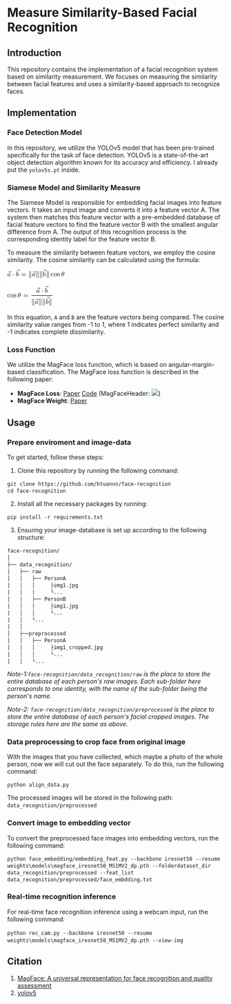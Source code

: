 # Measure Similarity-Based Facial Recognition


## Introduction
This repository contains the implementation of a facial recognition system based on similarity measurement. We focuses on measuring the similarity between facial features and uses a similarity-based approach to recognize faces.

## Implementation

### Face Detection Model
In this repository, we utilize the YOLOv5 model that has been pre-trained specifically for the task of face detection. YOLOv5 is a state-of-the-art object detection algorithm known for its accuracy and efficiency. I already put the `yolov5s.pt` inside.

### Siamese Model and Similarity Measure
The Siamese Model is responsible for embedding facial images into feature vectors. It takes an input image and converts it into a feature vector A. The system then matches this feature vector with a pre-embedded database of facial feature vectors to find the feature vector B with the smallest angular difference from A. The output of this recognition process is the corresponding identity label for the feature vector B.

To measure the similarity between feature vectors, we employ the cosine similarity. The cosine similarity can be calculated using the formula:

![Cosine similarity](https://raw.githubusercontent.com/sagarmk/Cosine-similarity-from-scratch-on-webpages/master/images/cos.png)

In this equation, `A` and `B` are the feature vectors being compared. The cosine similarity value ranges from -1 to 1, where 1 indicates perfect similarity and -1 indicates complete dissimilarity.

### Loss Function
We utilize the MagFace loss function, which is based on angular-margin-based classification. The MagFace loss function is described in the following paper: 

+ **MagFace Loss**: [Paper](https://arxiv.org/abs/2103.06627) [Code](https://github.com/IrvingMeng/MagFace) (MagFaceHeader: <img src="https://render.githubusercontent.com/render/math?math=\cos(\theta %2B f_m(x))">)
+ **MagFace Weight**: [Paper](https://drive.google.com/file/d/1dMkq1OZPtF7Abss-o8BuEG5LRWXXBiHk/view?usp=sharing)
## Usage
### Prepare enviroment and image-data 
To get started, follow these steps:

1. Clone this repository by running the following command:
```
git clone https://github.com/htuannn/face-recognition
cd face-recognition
```

2. Install all the necessary packages by running:
```
pip install -r requirements.txt
```

3. Ensuring your image-database is set up according to the following structure:

```
face-recognition/
│
├── data_recognition/
│   ├── raw
│   │   ├── PersonA
|   │   │     ├img1.jpg 
|   │   │     └...
│   │   ├── PersonB
|   │   │     ├img1.jpg  
|   │   │     └...
|   │   └...     
|   │ 
│   ├──preprocessed
│   │   ├── PersonA
|   │   │     ├img1_cropped.jpg
|   │   │     └...
|   │   └...    
```

_Note-1:`face-recognition/data_recognition/raw` is the place to store the entire database of each person's raw images. Each sub-folder here corresponds to one identity, with the name of the sub-folder being the person's name._

_Note-2: `face-recognition/data_recognition/preprocessed` is the place to store the entire database of each person's facial cropped images. The storage rules here are the same as above._

### Data preprocessing to crop face from original image
With the images that you have collected, which maybe a photo of the whole person, now we will cut out the face separately. To do this, run the following command:

```
python align_data.py
```

The processed images will be stored in the following path: `data_recognition/preprocessed`

### Convert image to embedding vector
To convert the preprocessed face images into embedding vectors, run the following command:

```
python face_embedding/embedding_feat.py --backbone iresnet50 --resume weights\models\magface_iresnet50_MS1MV2_dp.pth --folderdataset_dir data_recognition/preprocessed --feat_list  data_recognition/preprocessed/face_embdding.txt
```

### Real-time recognition inference
For real-time face recognition inference using a webcam input, run the following command:

`python rec_cam.py --backbone iresnet50 --resume weights\models\magface_iresnet50_MS1MV2_dp.pth --view-img`

## Citation
1) [MagFace: A universal representation for face recognition and quality assessment](https://github.com/IrvingMeng/MagFace)
2) [yolov5](https://github.com/ultralytics/yolov5)  

